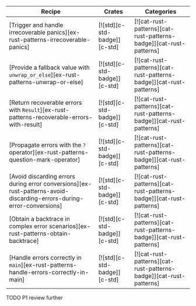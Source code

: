 | Recipe | Crates | Categories |
|--------|--------|------------|
| [Trigger and handle irrecoverable panics][ex-rust-patterns-irrecoverable-panics] | [![std][c-std-badge]][c-std] | [![cat-rust-patterns][cat-rust-patterns-badge]][cat-rust-patterns] |
| [Provide a fallback value with `unwrap_or_else`][ex-rust-patterns-unwrap-or-else] | [![std][c-std-badge]][c-std] | [![cat-rust-patterns][cat-rust-patterns-badge]][cat-rust-patterns] |
| [Return recoverable errors with `Result`][ex-rust-patterns-recoverable-errors-with-result] | [![std][c-std-badge]][c-std] | [![cat-rust-patterns][cat-rust-patterns-badge]][cat-rust-patterns] |
| [Propagate errors with the `?` operator][ex-rust-patterns-question-mark-operator] | [![std][c-std-badge]][c-std] | [![cat-rust-patterns][cat-rust-patterns-badge]][cat-rust-patterns] |
| [Avoid discarding errors during error conversions][ex-rust-patterns-avoid-discarding-errors-during-error-conversions] | [![std][c-std-badge]][c-std] | [![cat-rust-patterns][cat-rust-patterns-badge]][cat-rust-patterns] |
| [Obtain a backtrace in complex error scenarios][ex-rust-patterns-obtain-backtrace] | [![std][c-std-badge]][c-std] | [![cat-rust-patterns][cat-rust-patterns-badge]][cat-rust-patterns] |
| [Handle errors correctly in `main`][ex-rust-patterns-handle-errors-correctly-in-main] | [![std][c-std-badge]][c-std] | [![cat-rust-patterns][cat-rust-patterns-badge]][cat-rust-patterns] |

<div class="hidden">
TODO P1 review further
</div>
